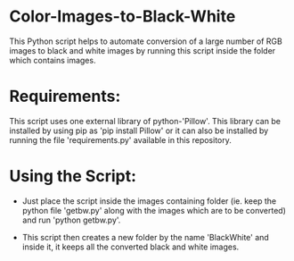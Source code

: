 # Color-Images-to-Black-White
This Python script helps to automate conversion of a large number of RGB images to black and white images by running this script inside the folder which contains images.

# Requirements:
This script uses one external library of python-'Pillow'. This library can be installed by using pip as 'pip install Pillow' or it can also be installed by running the file 'requirements.py' available in this repository.

# Using the Script:
- Just place the script inside the images containing folder (ie. keep the python file 'getbw.py' along with the images which are to be converted) and run 'python getbw.py'.

- This script then creates a new folder by the name 'BlackWhite' and inside it, it keeps all the converted black and white images.
